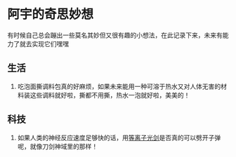 # 阿宇的奇思妙想

有时候自己总会蹦出一些莫名其妙但又很有趣的小想法，在此记录下来，未来有能力了就去实现它们嘿嘿

## 生活
1. 吃泡面撕调料包真的好麻烦，如果未来能用一种可溶于热水又对人体无害的材料装这些调料就好啦，撕都不用撕，热水一泡就好啦，美美的！

## 科技
1. 如果人类的神经反应速度足够快的话，用[等离子光剑](https://www.bilibili.com/video/BV17p4y1H71V)是否真的可以劈开子弹呢，就像刀剑神域里的那样！
